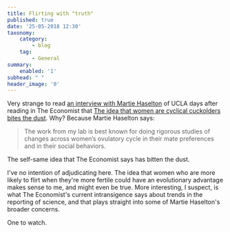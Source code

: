 ```yaml
---
title: Flirting with "truth"
published: true
date: '25-05-2018 12:30'
taxonomy:
    category:
        - blog
    tag:
        - General
summary:
    enabled: '1'
subhead: " "
header_image: '0'
--- 
```


Very strange to read <a class="u-in-reply-to" href="https://www.edge.org/conversation/martie_haselton-sexual-double-standards" >an interview with Martie Haselton</a > of UCLA days after reading in The Economist that <a class="u-in-reply-to" href="https://www.economist.com/science-and-technology/2018/05/12/the-idea-that-women-are-cyclical-cuckolders-bites-the-dust" >The idea that women are cyclical cuckolders bites the dust</a >. Why? Because Martie Haselton says:

> The work from my lab is best known for doing rigorous studies of changes across women’s ovulatory cycle in their mate preferences and in their social behaviors.  

The self-same idea that The Economist says has bitten the dust.

I've no intention of adjudicating here. The idea that women who are more likely to flirt when they're more fertile could have an evolutionary advantage makes sense to me, and might even be true. More interesting, I suspect, is what The Economist's current intransigence says about trends in the reporting of science, and that plays straight into some of Martie Haselton's broader concerns.

One to watch.
